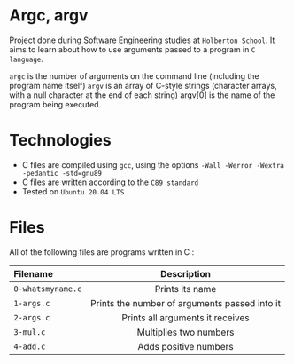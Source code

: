 # Argc, argv

Project done during Software Engineering studies at `Holberton School`. It aims to learn about how to use arguments passed to a program in `C language`.

`argc` is the number of arguments on the command line (including the program name itself)
`argv` is an array of C-style strings (character arrays, with a null character at the end of each string) argv[0] is the name of the program being executed.

# Technologies
- C files are compiled using `gcc`, using the options `-Wall -Werror -Wextra -pedantic -std=gnu89`
- C files are written according to the `C89 standard`
- Tested on `Ubuntu 20.04 LTS`

# Files
All of the following files are programs written in C :

|**Filename**|**Description**|
|:-------|:---------:|
|`0-whatsmyname.c`|Prints its name|
|`1-args.c`|Prints the number of arguments passed into it|
|`2-args.c`|Prints all arguments it receives|
|`3-mul.c`|Multiplies two numbers|
|`4-add.c`|Adds positive numbers|

